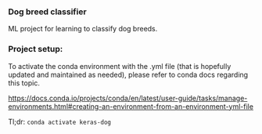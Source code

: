 ### Dog breed classifier

ML project for learning to classify dog breeds.

### Project setup:
To activate the conda environment with the .yml file (that is hopefully updated and maintained as needed), please refer
to conda docs regarding this topic.

https://docs.conda.io/projects/conda/en/latest/user-guide/tasks/manage-environments.html#creating-an-environment-from-an-environment-yml-file

Tl;dr: `conda activate keras-dog`
